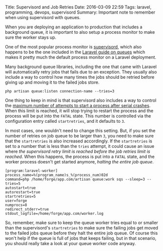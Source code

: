 Title: Supervisord and Job Retries
Date: 2016-03-09 22:59
Tags: laravel, programming, devops, supervisord
Summary: Important note to remember when using supervisord with queues.


When you are deploying an application to production that includes a background queue,
it is important to also setup a process monitor to make sure the worker stays up.

One of the most popular process monitor is [supervisord](http://supervisord.org/), which also happens
to be the one included in the [Laravel guide on queues](https://laravel.com/docs/master/queues#supervisor-configuration) which
makes it pretty much the default process monitor on a Laravel deployment.

Many background queue libraries, including the one that came with Laravel
will automatically retry jobs that fails due to an exception. They usually also include
a way to control how many times the jobs should be retried before giving up and
moving it to the failed jobs store.

```
php artisan queue:listen connection-name --tries=3
```

One thing to keep in mind is that supervisord also includes a way to control the 
[maximum number of attempts to start a process after serial crashes](http://supervisord.org/configuration.html).
When this limit is reached, it will stop trying to restart the process and the process will be put into 
the `FATAL` state. This number is controlled via the configuration entry called `startretries`, and it defaults to `3`.

In most cases, one wouldn't need to change this setting. But, if you set the number of retries
on job queue to be larger than `3`, you need to make sure that the `startretries` is also
increased accordingly. If the `startretries` is set to a number that is less than the `tries` attempt,
it could cause an issue where *the supervisord retry limit is reached before the job retries
limit is reached*. When this happens, the process is put into a `FATAL` state, and the worker process
doesn't get started anymore, *halting the entire job queue*.

```
[program:laravel-worker]
process_name=%(program_name)s_%(process_num)02d
command=php /home/forge/app.com/artisan queue:work sqs --sleep=3 --tries=5
autostart=true
autorestart=true
startretries=5
user=forge
numprocs=8
redirect_stderr=true
stdout_logfile=/home/forge/app.com/worker.log
```

So, remember, make sure to keep the queue worker tries equal to or smaller than the supervisord's `startretries`
to make sure the failing jobs get moved to the failed jobs queue before they halt the entire job queue.
Of course this won't help if the queue is full of jobs that keeps failing, but in that scenario, you 
should really take a look at your queue worker code anyway.
